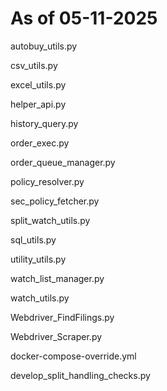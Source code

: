 # As of 05-11-2025
autobuy_utils.py

csv_utils.py

excel_utils.py

helper_api.py

history_query.py

order_exec.py

order_queue_manager.py

policy_resolver.py

sec_policy_fetcher.py

split_watch_utils.py

sql_utils.py

utility_utils.py

watch_list_manager.py

watch_utils.py

Webdriver_FindFilings.py

Webdriver_Scraper.py

docker-compose-override.yml

develop_split_handling_checks.py
